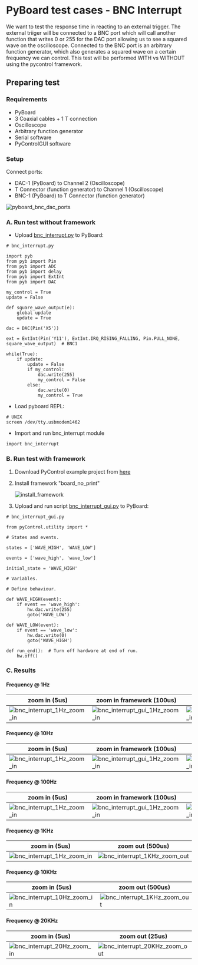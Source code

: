 # PyBoard test cases - BNC Interrupt

We want to test the response time in reacting to an external trigger. The external triiger will be connected to a BNC port which will call another function that writes 0 or 255 for the DAC port allowing us to see a squared wave on the oscilloscope. Connected to the BNC port is an arbitrary function generator, which also generates a squared wave on a certain frequency we can control. This test will be performed WITH vs WITHOUT using the pycontrol framework. 


## Preparing test

### Requirements
* PyBoard
* 3 Coaxial cables + 1 T connection
* Oscilloscope
* Arbitrary function generator
* Serial software
* PyControlGUI software

### Setup

Connect ports:

* DAC-1 (PyBoard) to Channel 2 (Oscilloscope)
* T Connector (function generator) to Channel 1 (Oscilloscope)
* BNC-1 (PyBoard) to T Connector (function generator)

![pyboard_bnc_dac_ports](https://bitbucket.org/fchampalimaud/pycontrol-gui/wiki/media/pyboard_timing/bnc_interrupt/bnc_interrupt_setup.png)


### A. Run test without framework

* Upload [bnc\_interrupt.py](https://bitbucket.org/fchampalimaud/pycontrol-gui/wiki/media/pyboard_timing/bnc_interrupt/bnc_interrupt.py) to PyBoard:


```
# bnc_interrupt.py

import pyb
from pyb import Pin
from pyb import ADC
from pyb import delay
from pyb import ExtInt
from pyb import DAC

my_control = True
update = False

def square_wave_output(e):
    global update
    update = True

dac = DAC(Pin('X5'))

ext = ExtInt(Pin('Y11'), ExtInt.IRQ_RISING_FALLING, Pin.PULL_NONE, square_wave_output)  # BNC1

while(True):
    if update:
        update = False
        if my_control:
            dac.write(255)
            my_control = False
        else:
            dac.write(0)
            my_control = True
```


* Load pyboard REPL:

```
# UNIX
screen /dev/tty.usbmodem1462
```

* Import and run bnc_interrupt module

```
import bnc_interrupt
```

### B. Run test with framework

1. Download PyControl example project from [here](https://bitbucket.org/fchampalimaud/pycontrol-gui/wiki/media/pyboard_timing/pycontrolgui_project_time_tests.zip)
2. Install framework "board\_no\_print"

	![install_framework](https://bitbucket.org/fchampalimaud/pycontrol-gui/wiki/media/pyboard_timing/bnc_interrupt/install_framework.png)

3. Upload and run script [bnc\_interrupt\_gui.py](https://bitbucket.org/fchampalimaud/pycontrol-gui/wiki/media/pyboard_timing/bnc_interrupt/bnc_interrupt_gui.py) to PyBoard:

```
# bnc_interrupt_gui.py

from pyControl.utility import *

# States and events.

states = ['WAVE_HIGH', 'WAVE_LOW']

events = ['wave_high', 'wave_low']

initial_state = 'WAVE_HIGH'

# Variables.
        
# Define behaviour.

def WAVE_HIGH(event):
    if event == 'wave_high':
        hw.dac.write(255)
        goto('WAVE_LOW')

def WAVE_LOW(event):
    if event == 'wave_low':
        hw.dac.write(0)
        goto('WAVE_HIGH')

def run_end():  # Turn off hardware at end of run.
    hw.off()
```



### C. Results

#### Frequency @ 1Hz

| zoom in (5us) | zoom in framework (100us) | zoom out (500us) | zoom out framework (500ms) |
| --- | --- | --- | --- | 
| ![bnc_interrupt_1Hz_zoom_in](https://bitbucket.org/fchampalimaud/pycontrol-gui/wiki/media/pyboard_timing/bnc_interrupt/bnc_interrupt_1Hz_zoom_in.png) | ![bnc_interrupt_gui_1Hz_zoom_in](https://bitbucket.org/fchampalimaud/pycontrol-gui/wiki/media/pyboard_timing/bnc_interrupt/bnc_interrupt_gui_1Hz_zoom_in.png) |  ![bnc_interrupt_1Hz_zoom_in](https://bitbucket.org/fchampalimaud/pycontrol-gui/wiki/media/pyboard_timing/bnc_interrupt/bnc_interrupt_1Hz_zoom_out.png) | ![bnc_interrupt_gui_1Hz_zoom_in](https://bitbucket.org/fchampalimaud/pycontrol-gui/wiki/media/pyboard_timing/bnc_interrupt/bnc_interrupt_gui_1Hz_zoom_out.png) |

#### Frequency @ 10Hz

| zoom in (5us) | zoom in framework (100us) | zoom out (50ms) | zoom out framework (50ms) |
| --- | --- | --- | --- | 
| ![bnc_interrupt_1Hz_zoom_in](https://bitbucket.org/fchampalimaud/pycontrol-gui/wiki/media/pyboard_timing/bnc_interrupt/bnc_interrupt_10Hz_zoom_in.png) | ![bnc_interrupt_gui_1Hz_zoom_in](https://bitbucket.org/fchampalimaud/pycontrol-gui/wiki/media/pyboard_timing/bnc_interrupt/bnc_interrupt_gui_10Hz_zoom_in.png) |  ![bnc_interrupt_1Hz_zoom_in](https://bitbucket.org/fchampalimaud/pycontrol-gui/wiki/media/pyboard_timing/bnc_interrupt/bnc_interrupt_10Hz_zoom_out.png) | ![bnc_interrupt_gui_1Hz_zoom_in](https://bitbucket.org/fchampalimaud/pycontrol-gui/wiki/media/pyboard_timing/bnc_interrupt/bnc_interrupt_gui_10Hz_zoom_out.png) |

#### Frequency @ 100Hz

| zoom in (5us) | zoom in framework (100us) | zoom out (5ms) | zoom out framework (5ms) |
| --- | --- | --- | --- | 
| ![bnc_interrupt_1Hz_zoom_in](https://bitbucket.org/fchampalimaud/pycontrol-gui/wiki/media/pyboard_timing/bnc_interrupt/bnc_interrupt_100Hz_zoom_in.png) | ![bnc_interrupt_gui_1Hz_zoom_in](https://bitbucket.org/fchampalimaud/pycontrol-gui/wiki/media/pyboard_timing/bnc_interrupt/bnc_interrupt_gui_100Hz_zoom_in.png) |  ![bnc_interrupt_1Hz_zoom_in](https://bitbucket.org/fchampalimaud/pycontrol-gui/wiki/media/pyboard_timing/bnc_interrupt/bnc_interrupt_100Hz_zoom_out.png) | ![bnc_interrupt_gui_1Hz_zoom_in](https://bitbucket.org/fchampalimaud/pycontrol-gui/wiki/media/pyboard_timing/bnc_interrupt/bnc_interrupt_gui_100Hz_zoom_out.png) |


#### Frequency @ 1KHz

| zoom in (5us) | zoom out (500us) |
| --- | --- | 
| ![bnc_interrupt_1Hz_zoom_in](https://bitbucket.org/fchampalimaud/pycontrol-gui/wiki/media/pyboard_timing/bnc_interrupt/bnc_interrupt_1KHz_zoom_in.png) | ![bnc_interrupt_1KHz_zoom_out](https://bitbucket.org/fchampalimaud/pycontrol-gui/wiki/media/pyboard_timing/bnc_interrupt/bnc_interrupt_1KHz_zoom_out.png) |

#### Frequency @ 10KHz

| zoom in (5us) | zoom out (500us) |
| --- | --- | 
| ![bnc_interrupt_10Hz_zoom_in](https://bitbucket.org/fchampalimaud/pycontrol-gui/wiki/media/pyboard_timing/bnc_interrupt/bnc_interrupt_10KHz_zoom_in.png) | ![bnc_interrupt_1KHz_zoom_out](https://bitbucket.org/fchampalimaud/pycontrol-gui/wiki/media/pyboard_timing/bnc_interrupt/bnc_interrupt_1KHz_zoom_out.png) |


#### Frequency @ 20KHz

| zoom in (5us) | zoom out (25us) |
| --- | --- | 
| ![bnc_interrupt_20Hz_zoom_in](https://bitbucket.org/fchampalimaud/pycontrol-gui/wiki/media/pyboard_timing/bnc_interrupt/bnc_interrupt_20KHz_zoom_in.png) | ![bnc_interrupt_20KHz_zoom_out](https://bitbucket.org/fchampalimaud/pycontrol-gui/wiki/media/pyboard_timing/bnc_interrupt/bnc_interrupt_20KHz_zoom_out.png) |

